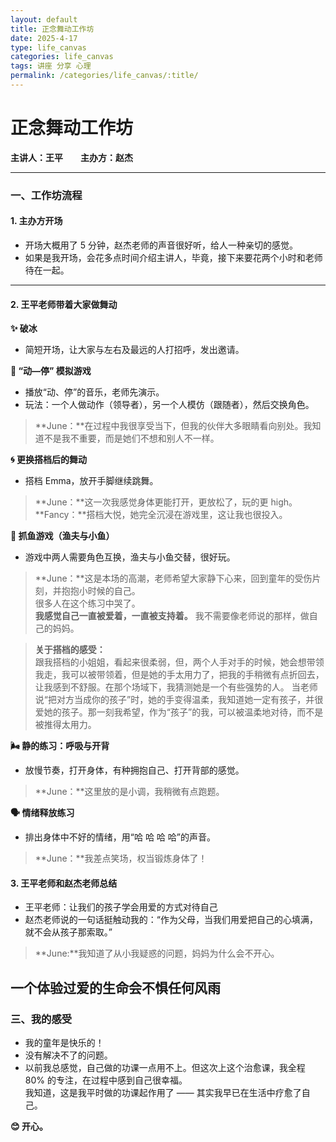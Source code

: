 ```yaml
---
layout: default
title: 正念舞动工作坊
date: 2025-4-17
type: life_canvas
categories: life_canvas
tags: 讲座 分享 心理
permalink: /categories/life_canvas/:title/
---
```


# 正念舞动工作坊  
**主讲人：王平  主办方：赵杰**

---

### 一、工作坊流程  

#### 1. 主办方开场  
- 开场大概用了 5 分钟，赵杰老师的声音很好听，给人一种亲切的感觉。  
- 如果是我开场，会花多点时间介绍主讲人，毕竟，接下来要花两个小时和老师待在一起。

---

#### 2. 王平老师带着大家做舞动  

**✨ 破冰**  
- 简短开场，让大家与左右及最远的人打招呼，发出邀请。  

**🎵 “动—停” 模拟游戏**  
- 播放“动、停”的音乐，老师先演示。  
- 玩法：一个人做动作（领导者），另一个人模仿（跟随者），然后交换角色。

> **June：**在过程中我很享受当下，但我的伙伴大多眼睛看向别处。我知道不是我不重要，而是她们不想和别人不一样。

**🌀 更换搭档后的舞动**  
- 搭档 Emma，放开手脚继续跳舞。  
> **June：**这一次我感觉身体更能打开，更放松了，玩的更 high。  
> **Fancy：**搭档大悦，她完全沉浸在游戏里，这让我也很投入。

**🎣 抓鱼游戏（渔夫与小鱼）**  
- 游戏中两人需要角色互换，渔夫与小鱼交替，很好玩。  
> **June：**这是本场的高潮，老师希望大家静下心来，回到童年的受伤片刻，并抱抱小时候的自己。  
> 很多人在这个练习中哭了。  
> **我感觉自己一直被爱着，一直被支持着。** 我不需要像老师说的那样，做自己的妈妈。

> **关于搭档的感受：**  
> 跟我搭档的小姐姐，看起来很柔弱，但，两个人手对手的时候，她会想带领我走，我可以被带领着，但是她的手太用力了，把我的手稍微有点折回去，让我感到不舒服。在那个场域下，我猜测她是一个有些强势的人。
> 当老师说“把对方当成你的孩子”时，她的手变得温柔，我知道她一定有孩子，并很爱她的孩子。那一刻我希望，作为“孩子”的我，可以被温柔地对待，而不是被推得太用力。

**🌬 静的练习：呼吸与开背**  
- 放慢节奏，打开身体，有种拥抱自己、打开背部的感觉。  
> **June：**这里放的是小调，我稍微有点跑题。

**🗣 情绪释放练习**  
- 排出身体中不好的情绪，用“哈 哈 哈 哈”的声音。  
> **June：**我差点笑场，权当锻炼身体了！

#### 3. 王平老师和赵杰老师总结
- 王平老师：让我们的孩子学会用爱的方式对待自己
- 赵杰老师说的一句话挺触动我的：“作为父母，当我们用爱把自己的心填满，就不会从孩子那索取。”
> **June:**我知道了从小我疑惑的问题，妈妈为什么会不开心。

一个体验过爱的生命会不惧任何风雨
---

### 三、我的感受  
- 我的童年是快乐的！
- 没有解决不了的问题。  
- 以前我总感觉，自己做的功课一点用不上。但这次上这个治愈课，我全程 80% 的专注，在过程中感到自己很幸福。  
    我知道，这是我平时做的功课起作用了 —— 其实我早已在生活中疗愈了自己。  

**😊 开心。**
